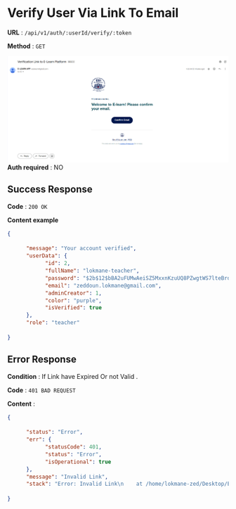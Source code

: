 # Verify User Via Link To Email



**URL** : `/api/v1/auth/:userId/verify/:token`

**Method** : `GET`

![Alt Text](email_verification.png)
**Auth required** : NO



## Success Response

**Code** : `200 OK`

**Content example**

```json
{

      "message": "Your account verified",
      "userData": {
            "id": 2,
            "fullName": "lokmane-teacher",
            "password": "$2b$12$bBA2uFUMwAeiSZ5MxxnKzuUQ8PZwgtWS7lteBrdleYEQ2FTImd40y",
            "email": "zeddoun.lokmane@gmail.com",
            "adminCreator": 1,
            "color": "purple",
            "isVerified": true
      },
      "role": "teacher"

}
```

## Error Response

**Condition** : If Link have Expired Or not Valid .

**Code** : `401 BAD REQUEST`

**Content** :

```json
{

      "status": "Error",
      "err": {
            "statusCode": 401,
            "status": "Error",
            "isOperational": true
      },
      "message": "Invalid Link",
      "stack": "Error: Invalid Link\n    at /home/lokmane-zed/Desktop/E-Learn/E-Learn-Platform/back-end/controllers/authController.js:131:15\n    at process.processTicksAndRejections (node:internal/process/task_queues:95:5)"

}
```